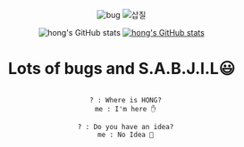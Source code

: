 <div align='center'>
  
![bug](https://user-images.githubusercontent.com/37925591/111727635-988d0d80-88ae-11eb-966c-e75562e6f2e7.gif)
![삽질](https://user-images.githubusercontent.com/37925591/111745317-c3d42480-88cf-11eb-82f7-de1c185a2e86.gif)


![hong's GitHub stats](https://github-readme-stats.vercel.app/api?username=no-name-no-idea&show_icons=true)
[![hong's GitHub stats](https://github-readme-stats.vercel.app/api?username=no-name-no-idea)](https://github.com/anuraghazra/github-readme-stats)
# Lots of bugs and S.A.B.J.I.L😃

  <pre><code>
  ? : Where is HONG?
  me : I'm here ✋

  ? : Do you have an idea?
  me : No Idea 🤯
  <code><pre>  

</div>
